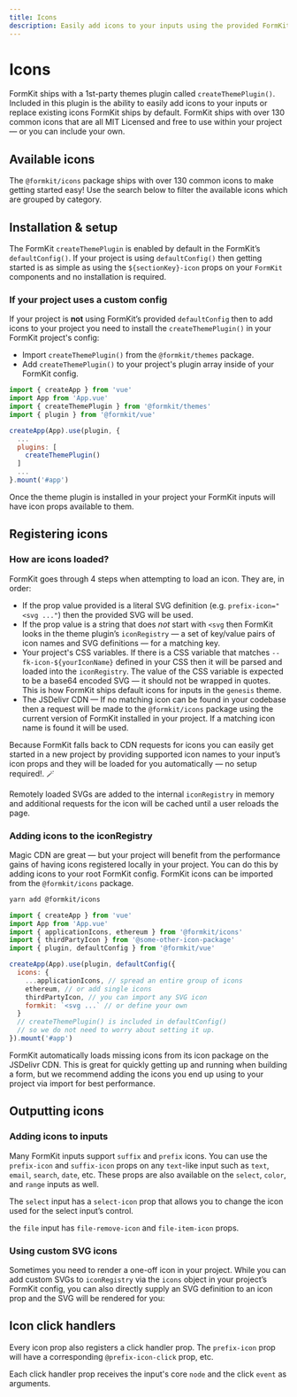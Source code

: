 ```yaml
---
title: Icons
description: Easily add icons to your inputs using the provided FormKit icons or supply you own'
---
```


# Icons

FormKit ships with a 1st-party themes plugin called `createThemePlugin()`. Included in this plugin is the ability to easily
add icons to your inputs or replace existing icons FormKit ships by default. FormKit ships with over 130 common icons that are
all MIT Licensed and free to use within your project — or you can include your own.

<example
name="Icons Introduction"
file="/\_content/examples/icons/intro.vue"
formkit-version="next"
view="render">
</example>

## Available icons

The `@formkit/icons` package ships with over 130 common icons to make getting started easy! Use the search below to filter the available icons which are grouped by category.

<icon-gallery></icon-gallery>

## Installation & setup

<callout type="note" label="Enabled by default">
The FormKit <code>createThemePlugin</code> is enabled by default in the FormKit’s <code>defaultConfig()</code>. If your
project is using <code>defaultConfig()</code> then getting started is as simple as using the <code>${sectionKey}-icon</code>
props on your <code>FormKit</code> components and no installation is required.
</callout>

### If your project uses a custom config

If your project is **not** using FormKit’s provided `defaultConfig` then to add icons to your project you need to install
the `createThemePlugin()` in your FormKit project's config:

- Import `createThemePlugin()` from the `@formkit/themes` package.
- Add `createThemePlugin()` to your project's plugin array inside of your FormKit config.

<client-only>

```js
import { createApp } from 'vue'
import App from 'App.vue'
import { createThemePlugin } from '@formkit/themes'
import { plugin } from '@formkit/vue'

createApp(App).use(plugin, {
  ...
  plugins: [
    createThemePlugin()
  ]
  ...
}.mount('#app')
```

</client-only>

Once the theme plugin is installed in your project your FormKit inputs will have icon props available to them.

## Registering icons

### How are icons loaded?

FormKit goes through 4 steps when attempting to load an icon. They are, in order:

- If the prop value provided is a literal SVG definition (e.g. `prefix-icon="<svg ..."`) then the provided SVG will be used.
- If the prop value is a string that does _not_ start with `<svg` then FormKit looks in the theme plugin’s `iconRegistry` — a set of key/value pairs of icon names and SVG definitions — for a matching key.
- Your project's CSS variables. If there is a CSS variable that matches `--fk-icon-${yourIconName}` defined in your CSS then it will be parsed and loaded into the `iconRegistry`. The value of the CSS variable is expected to be a base64 encoded SVG — it should not be wrapped in quotes. This is how FormKit ships default icons for inputs in the `genesis` theme.
- The JSDelivr CDN — If no matching icon can be found in your codebase then a request will be made to the `@formkit/icons` package using the current version of FormKit installed in your project. If a matching icon name is found it will be used.

Because FormKit falls back to CDN requests for icons you can easily get started in a new project by providing supported icon names to your input’s icon props
and they will be loaded for you automatically — no setup required!. 🪄

Remotely loaded SVGs are added to the internal `iconRegistry` in memory and additional requests for the icon will be cached until a user reloads the page.

### Adding icons to the iconRegistry

Magic CDN are great — but your project will benefit from the performance gains of having icons registered locally in your project.
You can do this by adding icons to your root FormKit config. FormKit icons can be imported from the `@formkit/icons` package.

<client-only>

```bash
yarn add @formkit/icons
```
</client-only>

<client-only>

```js
import { createApp } from 'vue'
import App from 'App.vue'
import { applicationIcons, ethereum } from '@formkit/icons'
import { thirdPartyIcon } from '@some-other-icon-package'
import { plugin, defaultConfig } from '@formkit/vue'

createApp(App).use(plugin, defaultConfig({
  icons: {
    ...applicationIcons, // spread an entire group of icons
    ethereum, // or add single icons
    thirdPartyIcon, // you can import any SVG icon
    formkit: `<svg ...` // or define your own
  }
  // createThemePlugin() is included in defaultConfig()
  // so we do not need to worry about setting it up.
}).mount('#app')
```
</client-only>

<callout type="note" label="Performance">
FormKit automatically loads missing icons from its icon package on the JSDelivr CDN. This is great for quickly getting up
and running when building a form, but we recommend adding the icons you end up using to your project via import for best performance.
</callout>

## Outputting icons

### Adding icons to inputs

Many FormKit inputs support `suffix` and `prefix` icons. You can use the `prefix-icon` and `suffix-icon` props on any
`text`-like input such as `text`, `email`, `search`, `date`, etc. These props are also available on the `select`, `color`,
and `range` inputs as well.

The `select` input has a `select-icon` prop that allows you to change the icon used for the select input’s control.

the `file` input has `file-remove-icon` and `file-item-icon` props.

<example
name="Icons Introduction"
file="/\_content/examples/icons/usage-basic.vue">
</example>

### Using custom SVG icons

Sometimes you need to render a one-off icon in your project. While you can add custom SVGs to `iconRegistry` via the `icons` object in your
project’s FormKit config, you can also directly supply an SVG definition to an icon prop and the SVG will be rendered for you:

<example
name="Icons Introduction"
file="/\_content/examples/icons/inline-svg.vue">
</example>

## Icon click handlers

Every icon prop also registers a click handler prop. The `prefix-icon` prop will
have a corresponding `@prefix-icon-click` prop, etc.

Each click handler prop receives the input's core `node` and the click `event` as arguments.

<example
name="Icons Introduction"
file="/\_content/examples/icons/handle-click.vue">
</example>
